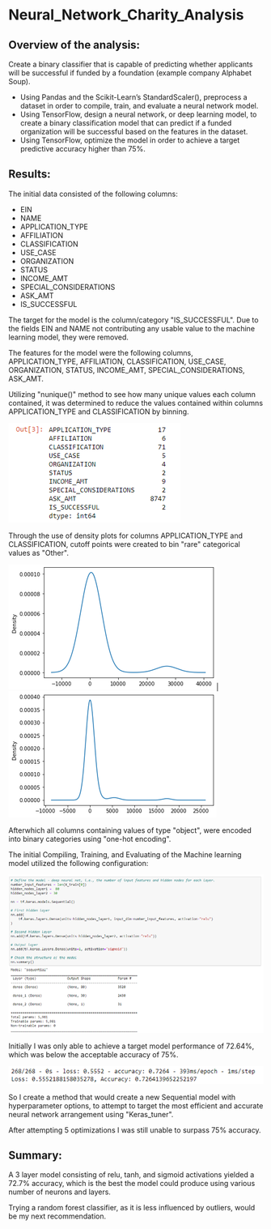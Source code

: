 # Neural_Network_Charity_Analysis

## Overview of the analysis:
Create a binary classifier that is capable of predicting whether applicants will be successful if funded by a foundation (example company Alphabet Soup).
- Using Pandas and the Scikit-Learn’s StandardScaler(), preprocess a dataset in order to compile, train, and evaluate a neural network model.
- Using TensorFlow, design a neural network, or deep learning model, to create a binary classification model that can predict if a funded organization will be successful based on the features in the dataset.
- Using TensorFlow, optimize the model in order to achieve a target predictive accuracy higher than 75%.

## Results:
The initial data consisted of the following columns:
- EIN
- NAME
- APPLICATION_TYPE
- AFFILIATION
- CLASSIFICATION
- USE_CASE
- ORGANIZATION
- STATUS
- INCOME_AMT
- SPECIAL_CONSIDERATIONS
- ASK_AMT
- IS_SUCCESSFUL

The target for the model is the column/category "IS_SUCCESSFUL". Due to the fields EIN and NAME not contributing any usable value to the machine learning model, they were removed.

The features for the model were the following columns, APPLICATION_TYPE, AFFILIATION, CLASSIFICATION, USE_CASE, ORGANIZATION, STATUS, INCOME_AMT, SPECIAL_CONSIDERATIONS, ASK_AMT.

Utilizing "nunique()" method to see how many unique values each column contained, it was determined to reduce the values contained within columns APPLICATION_TYPE and CLASSIFICATION by binning.

![image_name](/Resources/nunique.png)

Through the use of density plots for columns APPLICATION_TYPE and CLASSIFICATION, cutoff points were created to bin "rare" categorical values as "Other".

![image_name](/Resources/output_5_1.png)|![image_name](/Resources/output_8_1.png)

Afterwhich all columns containing values of type "object", were encoded into binary categories using "one-hot encoding".

The initial Compiling, Training, and Evaluating of the Machine learning model utilized the following configuration:

![image_name](/Resources/initial_model_build.png)

Initially I was only able to achieve a target model performance of 72.64%, which was below the acceptable accuracy of 75%.

![image_name](/Resources/Evaluate_model.png)

So I create a method that would create a new Sequential model with hyperparameter options, to attempt to target the most efficient and accurate neural network arrangement using "Keras_tuner".

After attempting 5 optimizations I was still unable to surpass 75% accuracy.

## Summary:
A 3 layer model consisting of relu, tanh, and sigmoid activations yielded a 72.7% accuracy, which is the best the model could produce using various number of neurons and layers. 

Trying a random forest classifier, as it is less influenced by outliers, would be my next recommendation.
